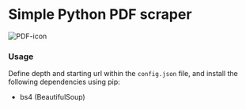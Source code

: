 # Simple Python PDF scraper
![PDF-icon](https://cdn-icons-png.flaticon.com/512/337/337946.png)

### Usage
Define depth and starting url within the ```config.json``` file, and install the following dependencies using pip:
 - bs4 (BeautifulSoup)
